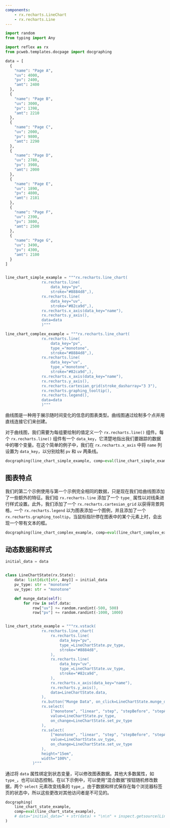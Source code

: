 ```yaml
---
components:
    - rx.recharts.LineChart
    - rx.recharts.Line
---
```


```python exec
import random
from typing import Any

import reflex as rx
from pcweb.templates.docpage import docgraphing

data = [
  {
    "name": "Page A",
    "uv": 4000,
    "pv": 2400,
    "amt": 2400
  },
  {
    "name": "Page B",
    "uv": 3000,
    "pv": 1398,
    "amt": 2210
  },
  {
    "name": "Page C",
    "uv": 2000,
    "pv": 9800,
    "amt": 2290
  },
  {
    "name": "Page D",
    "uv": 2780,
    "pv": 3908,
    "amt": 2000
  },
  {
    "name": "Page E",
    "uv": 1890,
    "pv": 4800,
    "amt": 2181
  },
  {
    "name": "Page F",
    "uv": 2390,
    "pv": 3800,
    "amt": 2500
  },
  {
    "name": "Page G",
    "uv": 3490,
    "pv": 4300,
    "amt": 2100
  }
]


line_chart_simple_example = """rx.recharts.line_chart(
                rx.recharts.line(
                    data_key="pv",
                    stroke="#8884d8",),
                rx.recharts.line(
                    data_key="uv",
                    stroke="#82ca9d",), 
                rx.recharts.x_axis(data_key="name"), 
                rx.recharts.y_axis(),
                data=data
                )"""

line_chart_complex_example = """rx.recharts.line_chart(
                rx.recharts.line(
                    data_key="pv",
                    type_="monotone",
                    stroke="#8884d8",),
                rx.recharts.line(
                    data_key="uv",
                    type_="monotone",
                    stroke="#82ca9d",), 
                rx.recharts.x_axis(data_key="name"), 
                rx.recharts.y_axis(),
                rx.recharts.cartesian_grid(stroke_dasharray="3 3"),
                rx.recharts.graphing_tooltip(),
                rx.recharts.legend(),
                data=data
                )"""
```

曲线图是一种用于展示随时间变化的信息的图表类型。曲线图通过绘制多个点并用直线连接它们来创建。

对于曲线图，我们需要为每组要绘制的值定义一个 `rx.recharts.line()` 组件。每个 `rx.recharts.line()` 组件有一个 `data_key`，它清楚地指出我们要跟踪的数据中的哪个变量。在这个简单的例子中，我们在 `rx.recharts.x_axis` 中将 `name` 列设置为 `data_key`，以分别绘制 `pv` 和 `uv` 两条线。

```python eval
docgraphing(line_chart_simple_example, comp=eval(line_chart_simple_example), data =  "data=" + str(data))
```

## 图表特点

我们的第二个示例使用与第一个示例完全相同的数据，只是现在我们给曲线图添加了一些额外的特征。我们给 `rx.recharts.line` 添加了一个 `type_` 属性以对线条进行样式设置。此外，我们添加了一个 `rx.recharts.cartesian_grid` 以获得背景网格，一个 `rx.recharts.legend` 以为图表添加一个图例，并且添加了一个 `rx.recharts.graphing_tooltip`，当鼠标指针停在图表中的某个元素上时，会出现一个带有文本的框。

```python eval
docgraphing(line_chart_complex_example, comp=eval(line_chart_complex_example), data =  "data=" + str(data))
```

## 动态数据和样式

```python exec
initial_data = data


class LineChartState(rx.State):
    data: list[dict[str, Any]] = initial_data
    pv_type: str = "monotone"
    uv_type: str = "monotone"

    def munge_data(self):
        for row in self.data:
            row["uv"] += random.randint(-500, 500)
            row["pv"] += random.randint(-1000, 1000)


line_chart_state_example = """rx.vstack(
                rx.recharts.line_chart(
                    rx.recharts.line(
                        data_key="pv",
                        type_=LineChartState.pv_type,
                        stroke="#8884d8",
                    ),
                    rx.recharts.line(
                        data_key="uv",
                        type_=LineChartState.uv_type,
                        stroke="#82ca9d",
                    ), 
                    rx.recharts.x_axis(data_key="name"), 
                    rx.recharts.y_axis(),
                    data=LineChartState.data,
                ),
                rx.button("Munge Data", on_click=LineChartState.munge_data),
                rx.select(
                    ["monotone", "linear", "step", "stepBefore", "stepAfter"],
                    value=LineChartState.pv_type,
                    on_change=LineChartState.set_pv_type
                ),
                rx.select(
                    ["monotone", "linear", "step", "stepBefore", "stepAfter"],
                    value=LineChartState.uv_type,
                    on_change=LineChartState.set_uv_type
                ),
                height="15em",
                width="100%",
            )"""
```

通过将 `data` 属性绑定到状态变量，可以修改图表数据。其他大多数属性，如 `type_`，也可以动态控制。在以下示例中，可以使用“混合数据”按钮随机修改数据，两个 `select` 元素改变线条的 `type_`。由于数据和样式保存在每个浏览器标签页的状态中，所以这些更改对其他访问者是不可见的。

```python eval
docgraphing(
    line_chart_state_example,
    comp=eval(line_chart_state_example),
    # data="initial_data=" + str(data) + "\n\n" + inspect.getsource(LineChartState),
)
```

